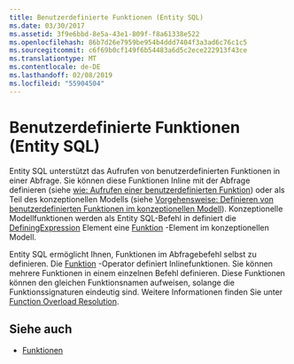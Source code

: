 ```yaml
---
title: Benutzerdefinierte Funktionen (Entity SQL)
ms.date: 03/30/2017
ms.assetid: 3f9e6bbd-8e5a-43e1-809f-f8a61338e522
ms.openlocfilehash: 86b7d26e7959be954b4ddd7404f3a3ad6c76c1c5
ms.sourcegitcommit: c6f69b0cf149f6b54483a6d5c2ece222913f43ce
ms.translationtype: MT
ms.contentlocale: de-DE
ms.lasthandoff: 02/08/2019
ms.locfileid: "55904504"
---
```

# <a name="user-defined-functions-entity-sql"></a>Benutzerdefinierte Funktionen (Entity SQL)
Entity SQL unterstützt das Aufrufen von benutzerdefinierten Funktionen in einer Abfrage. Sie können diese Funktionen Inline mit der Abfrage definieren (siehe [wie: Aufrufen einer benutzerdefinierten Funktion](https://docs.microsoft.com/previous-versions/dotnet/netframework-4.0/dd490951(v=vs.100))) oder als Teil des konzeptionellen Modells (siehe [Vorgehensweise: Definieren von benutzerdefinierten Funktionen im konzeptionellen Modell](https://docs.microsoft.com/previous-versions/dotnet/netframework-4.0/dd456812(v=vs.100))). Konzeptionelle Modellfunktionen werden als Entity SQL-Befehl in definiert die [DefiningExpression](/ef/ef6/modeling/designer/advanced/edmx/csdl-spec#definingexpression-element-csdl) Element eine [Funktion](/ef/ef6/modeling/designer/advanced/edmx/csdl-spec#function-element-csdl) -Element im konzeptionellen Modell.  
  
 Entity SQL ermöglicht Ihnen, Funktionen im Abfragebefehl selbst zu definieren. Die [Funktion](../../../../../../docs/framework/data/adonet/ef/language-reference/function-entity-sql.md) -Operator definiert Inlinefunktionen. Sie können mehrere Funktionen in einem einzelnen Befehl definieren. Diese Funktionen können den gleichen Funktionsnamen aufweisen, solange die Funktionssignaturen eindeutig sind. Weitere Informationen finden Sie unter [Function Overload Resolution](../../../../../../docs/framework/data/adonet/ef/language-reference/function-overload-resolution-entity-sql.md).  
  
## <a name="see-also"></a>Siehe auch
- [Funktionen](../../../../../../docs/framework/data/adonet/ef/language-reference/functions-entity-sql.md)
